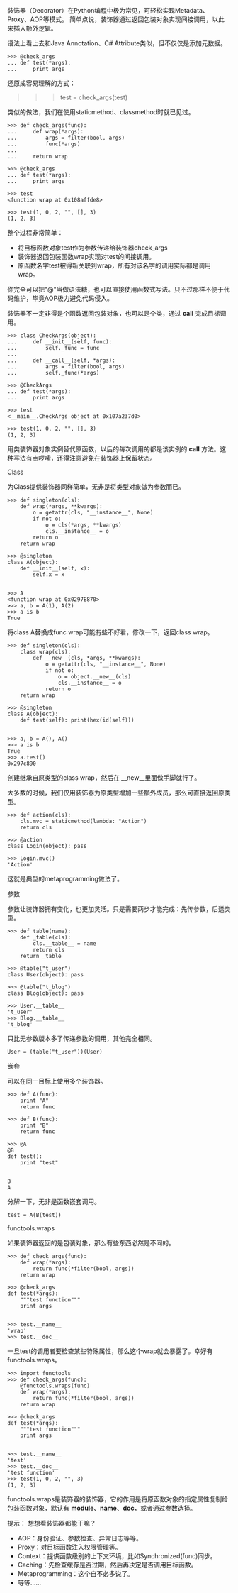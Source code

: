 装饰器（Decorator）在Python编程中极为常见，可轻松实现Metadata、Proxy、AOP等模式。
简单点说，装饰器通过返回包装对象实现间接调用，以此来插入额外逻辑。

语法上看上去和Java Annotation、C# Attribute类似，但不仅仅是添加元数据。

```
>>> @check_args
... def test(*args):
...     print args
```

还原成容易理解的方式：
>>> test = check_args(test)

类似的做法，我们在使用staticmethod、classmethod时就已见过。

```
>>> def check_args(func):
...     def wrap(*args):
...         args = filter(bool, args)
...         func(*args)
...
...     return wrap

>>> @check_args
... def test(*args):
...     print args

>>> test
<function wrap at 0x108affde8>

>>> test(1, 0, 2, "", [], 3)
(1, 2, 3)
```

整个过程非常简单：
* 将目标函数对象test作为参数传递给装饰器check_args
* 装饰器返回包装函数wrap实现对test的间接调用。
* 原函数名字test被得新关联到wrap，所有对该名字的调用实际都是调用wrap。

你完全可以把"@"当做语法糖，也可以直接使用函数式写法。只不过那样不便于代码维护，毕竟AOP极力避免代码侵入。

装饰器不一定非得是个函数返回包装对象，也可以是个类，通过 __call__ 完成目标调用。

```
>>> class CheckArgs(object):
...     def __init__(self, func):
...         self._func = func
...
...     def __call__(self, *args):
...         args = filter(bool, args)
...         self._func(*args)

>>> @CheckArgs
... def test(*args):
...     print args

>>> test
<__main__.CheckArgs object at 0x107a237d0>

>>> test(1, 0, 2, "", [], 3)
(1, 2, 3)
```

用类装饰器对象实例替代原函数，以后的每次调用的都是该实例的 __call__ 方法。这种写法有点啰嗦，还得注意避免在装饰器上保留状态。

Class

为Class提供装饰器同样简单，无非是将类型对象做为参数而已。

```
>>> def singleton(cls):
	def wrap(*args, **kwargs):
		o = getattr(cls, "__instance__", None)
		if not o:
			o = cls(*args, **kwargs)
			cls.__instance__ = o
		return o
	return wrap

>>> @singleton
class A(object):
	def __init__(self, x):
		self.x = x

		
>>> A
<function wrap at 0x0297E870>
>>> a, b = A(1), A(2)
>>> a is b
True
```

将class A替换成func wrap可能有些不好看，修改一下，返回class wrap。

```
>>> def singleton(cls):
	class wrap(cls):
		def __new__(cls, *args, **kwargs):
			o = getattr(cls, "__instance__", None)
			if not o:
				o = object.__new__(cls)
				cls.__instance__ = o
			return o
	return wrap

>>> @singleton
class A(object):
	def test(self): print(hex(id(self)))

	
>>> a, b = A(), A()
>>> a is b
True
>>> a.test()
0x297c890
```

创建继承自原类型的class wrap，然后在 __new__里面做手脚就行了。

大多数的时候，我们仅用装饰器为原类型增加一些额外成员，那么可直接返回原类型。

```
>>> def action(cls):
	cls.mvc = staticmethod(lambda: "Action")
	return cls

>>> @action
class Login(object): pass

>>> Login.mvc()
'Action'
```

这就是典型的metaprogramming做法了。

参数

参数让装饰器拥有变化，也更加灵活。只是需要两步才能完成：先传参数，后送类型。

```
>>> def table(name):
	def _table(cls):
		cls.__table__ = name
		return cls
	return _table

>>> @table("t_user")
class User(object): pass

>>> @table("t_blog")
class Blog(object): pass

>>> User.__table__
't_user'
>>> Blog.__table__
't_blog'
```

只比无参数版本多了传递参数的调用，其他完全相同。

`User = (table("t_user"))(User)`

嵌套

可以在同一目标上使用多个装饰器。

```
>>> def A(func):
	print "A"
	return func

>>> def B(func):
	print "B"
	return func

>>> @A
@B
def test():
	print "test"

	
B
A
```

分解一下，无非是函数嵌套调用。

`test = A(B(test))`

functools.wraps

如果装饰器返回的是包装对象，那么有些东西必然是不同的。

```
>>> def check_args(func):
	def wrap(*args):
		return func(*filter(bool, args))
	return wrap

>>> @check_args
def test(*args):
	"""test function"""
	print args

	
>>> test.__name__
'wrap'
>>> test.__doc__
```

一旦test的调用者要检查某些特殊属性，那么这个wrap就会暴露了。幸好有functools.wraps。

```
>>> import functools
>>> def check_args(func):
	@functools.wraps(func)
	def wrap(*args):
		return func(*filter(bool, args))
	return wrap

>>> @check_args
def test(*args):
	"""test function"""
	print args

	
>>> test.__name__
'test'
>>> test.__doc__
'test function'
>>> test(1, 0, 2, "", 3)
(1, 2, 3)
```

functools.wraps是装饰器的装饰器，它的作用是将原函数对象的指定属性复制给包装函数对象，默认有 __module__、__name__、__doc__，或者通过参数选择。

提示：
想想看装饰器都能干嘛？
* AOP：身份验证、参数检查、异常日志等等。
* Proxy：对目标函数注入权限管理等。
* Context：提供函数级别的上下文环境，比如Synchronized(func)同步。
* Caching：先检查缓存是否过期，然后再决定是否调用目标函数。
* Metaprogramming：这个自不必多说了。
* 等等......
